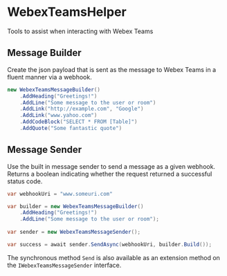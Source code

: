 # WebexTeamsHelper
Tools to assist when interacting with Webex Teams

## Message Builder

Create the json payload that is sent as the message to Webex Teams in a fluent manner via a webhook.

```c#
new WebexTeamsMessageBuilder()
	.AddHeading("Greetings!")
	.AddLine("Some message to the user or room")
	.AddLink("http://example.com", "Google")
	.AddLink("www.yahoo.com")
	.AddCodeBlock("SELECT * FROM [Table]")
	.AddQuote("Some fantastic quote")
```

## Message Sender


Use the built in message sender to send a message as a given webhook. Returns a boolean indicating whether the request returned a successful status code.

```c#
var webhookUri = "www.someuri.com"

var builder = new WebexTeamsMessageBuilder()
	.AddHeading("Greetings!")
	.AddLine("Some message to the user or room");
	
var sender = new WebexTeamsMessageSender();

var success = await sender.SendAsync(webhookUri, builder.Build());
```

The synchronous method `Send` is also available as an extension method on the `IWebexTeamsMessageSender` interface.


